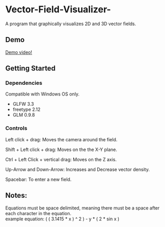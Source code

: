 
# Vector-Field-Visualizer-

A program that graphically visualizes 2D and 3D vector fields.

## Demo
[Demo video!](https://www.youtube.com/watch?v=kc_Eosg45Ag)

## Getting Started
### Dependencies
Compatible with Windows OS only.
- GLFW 3.3
- freetype 2.12
- GLM 0.9.8

### Controls
Left click + drag: Moves the camera around the field.

Shift + Left click + drag: Moves on the the X-Y plane.

Ctrl + Left Click + vertical drag: Moves on the Z axis.

Up-Arrow and Down-Arrow: Increases and Decrease vector density.

Spacebar: To enter a new field.

## Notes:
Equations must be space delimited, meaning there must be a space after each character in the equation.  
example equation: ( ( 3.1415 * x ) ^ 2 ) - y * ( 2 * sin x ) 

